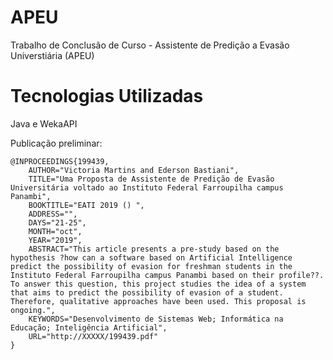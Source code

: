 # APEU
Trabalho de Conclusão de Curso - Assistente de Predição a Evasão Universtiária (APEU)

# Tecnologias Utilizadas
Java e WekaAPI

Publicação preliminar:
```
@INPROCEEDINGS{199439,
    AUTHOR="Victoria Martins and Ederson Bastiani",
    TITLE="Uma Proposta de Assistente de Predição de Evasão Universitária voltado ao Instituto Federal Farroupilha campus Panambi",
    BOOKTITLE="EATI 2019 () ",
    ADDRESS="",
    DAYS="21-25",
    MONTH="oct",
    YEAR="2019",
    ABSTRACT="This article presents a pre-study based on the hypothesis ?how can a software based on Artificial Intelligence predict the possibility of evasion for freshman students in the Instituto Federal Farroupilha campus Panambi based on their profile??. To answer this question, this project studies the idea of a system that aims to predict the possibility of evasion of a student. Therefore, qualitative approaches have been used. This proposal is ongoing.",
    KEYWORDS="Desenvolvimento de Sistemas Web; Informática na Educação; Inteligência Artificial",
    URL="http://XXXXX/199439.pdf"
}
```
